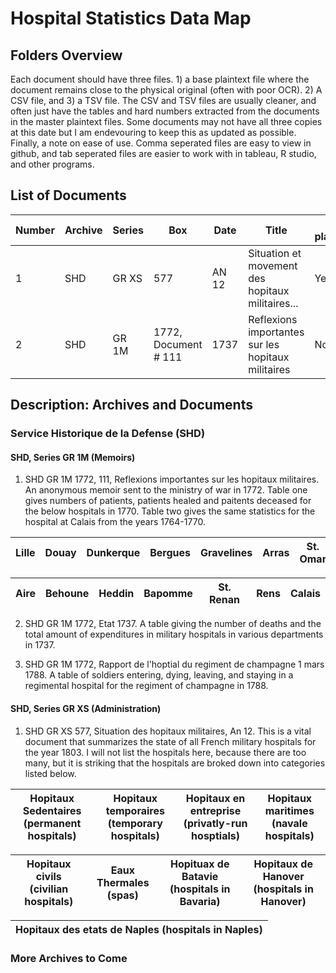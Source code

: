 # Hospital Statistics Data Map 

## Folders Overview
Each document should have three files. 1) a base plaintext file where the document remains close to the physical original (often with poor OCR). 2) A CSV file, and 3) a TSV file. The CSV and TSV files are usually cleaner, and often just have the tables and hard numbers extracted from the documents in the master plaintext files. Some documents may not have all three copies at this date but I am endevouring to keep this as updated as possible. Finally, a note on ease of use. Comma seperated files are easy to view in github, and tab seperated files are easier to work with in tableau, R studio, and other programs.

## List of Documents 
Number|Archive|Series|Box|Date|Title|Base plaintext?|CSV?|TSV?|
------|-------|------|---|----|-----|-----------------|----|----|
1|SHD|GR XS|577|AN 12|Situation et movement des hopitaux militaires...|Yes|Yes (multiple)|Yes (multiple)|
2|SHD|GR 1M|1772, Document # 111|1737|Reflexions importantes sur les hopitaux militaires|No|Yes|Yes 

## Description: Archives and Documents 

### Service Historique de la Defense (SHD)

#### SHD, Series GR 1M (Memoirs) 
1. SHD GR 1M 1772, 111, Reflexions importantes sur les hopitaux militaires. An anonymous memoir sent to the ministry of war in 1772. Table one gives numbers of patients, patients healed and paitents deceased for the below hospitals in 1770. Table two gives the same statistics for the hospital at Calais from the years 1764-1770.  

Lille|Douay|Dunkerque|Bergues|Gravelines|Arras|St. Omar|
-----|-----|---------|-------|----------|-----|--------|

Aire|Behoune|Heddin|Bapomme|St. Renan|Rens|Calais|
----|-------|------|-------|---------|----|------|

2. SHD GR 1M 1772, Etat 1737. A table giving the number of deaths and the total amount of expenditures in military hospitals in various departments in 1737. 

3. SHD GR 1M 1772, Rapport de l'hoptial du regiment de champagne 1 mars 1788. A table of soldiers entering, dying, leaving, and staying in a regimental hospital for the regiment of champagne in 1788. 

#### SHD, Series GR XS (Administration)
1. SHD GR XS 577, Situation des hopitaux militaires, An 12. This is a vital document that summarizes the state of all French military hospitals for the year 1803. I will not list the hospitals here, because there are too many, but it is striking that the hospitals are broked down into categories listed below. 

Hopitaux Sedentaires (permanent hospitals)|Hopitaux temporaires (temporary hospitals)|Hopitaux en entreprise (privatly-run hosptials)| Hopitaux maritimes (navale hospitals)|
------------------------------------------|------------------------------------------|-----------------------------------------------|--------------------------------------|

Hopitaux civils (civilian hospitals)|Eaux Thermales (spas)|Hopituax de Batavie (hospitals in Bavaria)| Hopitaux de Hanover (hospitals in Hanover)| 
------------------------------------|---------------------|------------------------------------------|-------------------------------------------|

Hopitaux des etats de Naples (hospitals in Naples)|   
--------------------------------------------------|

### More Archives to Come 
